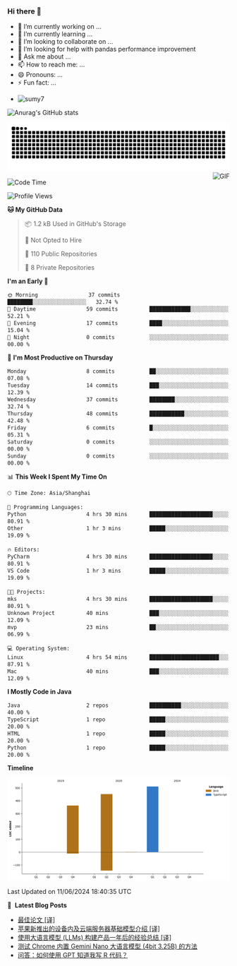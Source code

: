 ### Hi there 👋
<!--
**alloevil/alloevil** is a ✨ _special_ ✨ repository because its `README.md` (this file) appears on your GitHub profile.

Here are some ideas to get you started:

- 🔭 I’m currently working on ...
- 🌱 I’m currently learning ...
- 👯 I’m looking to collaborate on ...
- 🤔 I’m looking for help with ...
- 💬 Ask me about ...
- 📫 How to reach me: ...
- 😄 Pronouns: ...
- ⚡ Fun fact: ...
-->

- 🔭 I’m currently working on ...
- 🌱 I’m currently learning ...
- 👯 I’m looking to collaborate on ...
- 🤔 I’m looking for help with pandas performance improvement
- 💬 Ask me about ...
- 📫 How to reach me: ...
- 😄 Pronouns: ...
- ⚡ Fun fact: ...
  
+ ![sumy7](https://komarev.com/ghpvc/?username=alloevil)

![Anurag's GitHub stats](https://github-readme-stats.vercel.app/api?username=alloevil&show_icons=true&bg_color=00000000)

<picture align="center">
  <source media="(prefers-color-scheme: dark)" srcset="https://github.com/alloevil/alloevil/blob/output/github-contribution-grid-snake.svg">
  <source media="(prefers-color-scheme: dark)" srcset="https://github.com/alloevil/alloevil/blob/output/github-contribution-grid-snake.svg">
  <img alt="github contribution grid snake animation" src="https://github.com/alloevil/alloevil/blob/output/github-contribution-grid-snake.svg">
</picture>

<img align="right" alt="GIF" src="https://raw.githubusercontent.com/JoeyBling/JoeyBling/master/pic/pusheencode.gif" />

<!--START_SECTION:waka-->
![Code Time](http://img.shields.io/badge/Code%20Time-2%2C252%20hrs%2045%20mins-blue)

![Profile Views](http://img.shields.io/badge/Profile%20Views-0-blue)

**🐱 My GitHub Data** 

> 📦 1.2 kB Used in GitHub's Storage 
 > 
> 🚫 Not Opted to Hire
 > 
> 📜 110 Public Repositories 
 > 
> 🔑 8 Private Repositories 
 > 
**I'm an Early 🐤** 

```text
🌞 Morning                37 commits          ████████░░░░░░░░░░░░░░░░░   32.74 % 
🌆 Daytime                59 commits          █████████████░░░░░░░░░░░░   52.21 % 
🌃 Evening                17 commits          ████░░░░░░░░░░░░░░░░░░░░░   15.04 % 
🌙 Night                  0 commits           ░░░░░░░░░░░░░░░░░░░░░░░░░   00.00 % 
```
📅 **I'm Most Productive on Thursday** 

```text
Monday                   8 commits           ██░░░░░░░░░░░░░░░░░░░░░░░   07.08 % 
Tuesday                  14 commits          ███░░░░░░░░░░░░░░░░░░░░░░   12.39 % 
Wednesday                37 commits          ████████░░░░░░░░░░░░░░░░░   32.74 % 
Thursday                 48 commits          ███████████░░░░░░░░░░░░░░   42.48 % 
Friday                   6 commits           █░░░░░░░░░░░░░░░░░░░░░░░░   05.31 % 
Saturday                 0 commits           ░░░░░░░░░░░░░░░░░░░░░░░░░   00.00 % 
Sunday                   0 commits           ░░░░░░░░░░░░░░░░░░░░░░░░░   00.00 % 
```


📊 **This Week I Spent My Time On** 

```text
🕑︎ Time Zone: Asia/Shanghai

💬 Programming Languages: 
Python                   4 hrs 30 mins       ████████████████████░░░░░   80.91 % 
Other                    1 hr 3 mins         █████░░░░░░░░░░░░░░░░░░░░   19.09 % 

🔥 Editors: 
PyCharm                  4 hrs 30 mins       ████████████████████░░░░░   80.91 % 
VS Code                  1 hr 3 mins         █████░░░░░░░░░░░░░░░░░░░░   19.09 % 

🐱‍💻 Projects: 
mks                      4 hrs 30 mins       ████████████████████░░░░░   80.91 % 
Unknown Project          40 mins             ███░░░░░░░░░░░░░░░░░░░░░░   12.09 % 
mvp                      23 mins             ██░░░░░░░░░░░░░░░░░░░░░░░   06.99 % 

💻 Operating System: 
Linux                    4 hrs 54 mins       ██████████████████████░░░   87.91 % 
Mac                      40 mins             ███░░░░░░░░░░░░░░░░░░░░░░   12.09 % 
```

**I Mostly Code in Java** 

```text
Java                     2 repos             ██████████░░░░░░░░░░░░░░░   40.00 % 
TypeScript               1 repo              █████░░░░░░░░░░░░░░░░░░░░   20.00 % 
HTML                     1 repo              █████░░░░░░░░░░░░░░░░░░░░   20.00 % 
Python                   1 repo              █████░░░░░░░░░░░░░░░░░░░░   20.00 % 
```



**Timeline**

![Lines of Code chart](https://raw.githubusercontent.com/alloevil/alloevil/main/assets/bar_graph.png)


 Last Updated on 11/06/2024 18:40:35 UTC
<!--END_SECTION:waka-->

📕 &nbsp;**Latest Blog Posts**
<!-- BLOG-POST-LIST:START -->
- [最佳论文 [译]](https://baoyu.io/translations/writing/the-best-essay)
- [苹果新推出的设备内及云端服务器基础模型介绍 [译]](https://baoyu.io/translations/apple/introducing-apple-foundation-models)
- [使用大语言模型 &lpar;LLMs&rpar; 构建产品一年后的经验总结 [译]](https://baoyu.io/translations/llm/what-we-learned-from-a-year-of-building-with-llms)
- [测试 Chrome 内置  Gemini Nano 大语言模型 &lpar;4bit 3.25B&rpar; 的方法](https://baoyu.io/blog/ai/how-to-enable-gemini-nano-for-chrome)
- [问答：如何使用 GPT 知道我写 R 代码？](https://baoyu.io/blog/ai/qa-how-to-use-gpt-to-write-code)
<!-- BLOG-POST-LIST:END -->
